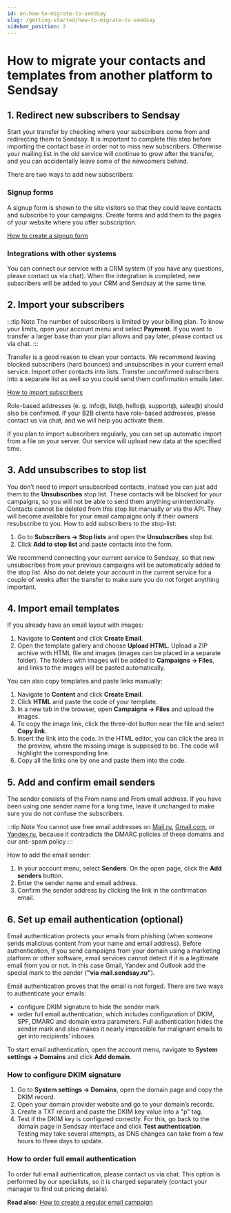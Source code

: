 ```yaml
---
id: en-how-to-migrate-to-sendsay
slug: /getting-started/how-to-migrate-to-sendsay
sidebar_position: 2
---
```


# How to migrate your contacts and templates from another platform to Sendsay

## 1. Redirect new subscribers to Sendsay

Start your transfer by checking where your subscribers come from and redirecting them to Sendsay. It is important to complete this step before importing the contact base in order not to miss new subscribers. Otherwise your mailing list in the old service will continue to grow after the transfer, and you can accidentally leave some of the newcomers behind.

There are two ways to add new subscribers:

### Signup forms

A signup form is shown to the site visitors so that they could leave contacts and subscribe to your campaigns. Create forms and add them to the pages of your website where you offer subscription.

[How to create a signup form](https://docs.sendsay.ru/en/forms/signup-forms)

### Integrations with other systems

You can connect our service with a CRM system (if you have any questions, please contact us via chat). When the integration is completed, new subscribers will be added to your CRM and Sendsay at the same time.

## 2. Import your subscribers

:::tip Note
The number of subscribers is limited by your billing plan. To know your limits, open your account menu and select **Payment**. If you want to transfer a larger base than your plan allows and pay later, please contact us via chat.
:::

Transfer is a good reason to clean your contacts. We recommend leaving blocked subscribers (hard bounces) and unsubscribes in your current email service. Import other contacts into lists. Transfer unconfirmed subscribers into a separate list as well so you could send them confirmation emails later.

[How to import subscribers](https://docs.sendsay.ru/en/subscribers/import-and-export/how-to-import-subscribers)

Role-based addresses (e. g. info@, list@, hello@, support@, sales@) should also be confirmed. If your B2B clients have role-based addresses, please contact us via chat, and we will help you activate them.

If you plan to import subscribers regularly, you can set up automatic import from a file on your server. Our service will upload new data at the specified time.

## 3. Add unsubscribes to stop list

You don’t need to import unsubscribed contacts, instead you can just add them to the **Unsubscribes** stop list. These contacts will be blocked for your campaigns, so you will not be able to send them anything unintentionally. Contacts cannot be deleted from this stop list manually or via the API. They will become available for your email campaigns only if their owners resubscribe to you.
How to add subscribers to the stop-list:

1. Go to **Subscribers → Stop lists** and open the **Unsubscribes** stop list.
2. Click **Add to stop list** and paste contacts into the form.

We recommend connecting your current service to Sendsay, so that new unsubscribes from your previous campaigns will be automatically added to the stop list. Also do not delete your account in the current service for a couple of weeks after the transfer to make sure you do not forget anything important.

## 4. Import email templates

If you already have an email layout with images:

1. Navigate to **Content** and click **Create Email**.
2. Open the template gallery and choose **Upload HTML**. Upload a ZIP archive with HTML file and images (images can be placed in a separate folder). The folders with images will be added to **Campaigns → Files**, and links to the images will be pasted automatically.

You can also copy templates and paste links manually:

1. Navigate to **Content** and click **Create Email**.
2. Click **HTML** and paste the code of your template.
3. In a new tab in the browser, open **Campaigns → Files** and upload the images.
4. To copy the image link, click the three-dot button near the file and select **Copy link**.
5. Insert the link into the code. In the HTML editor, you can click the area in the preview, where the missing image is supposed to be. The code will highlight the corresponding line.
6. Copy all the links one by one and paste them into the code.

## 5. Add and confirm email senders

The sender consists of the From name and From email address. If you have been using one sender name for a long time, leave it unchanged to make sure you do not confuse the subscribers.

:::tip Note
You cannot use free email addresses on [Mail.ru](https://mail.ru), [Gmail.com](https://gmail.com), or [Yandex.ru](https://yandex.ru), because it contradicts the DMARC policies of these domains and our anti-spam policy
:::

How to add the email sender:

1. In your account menu, select **Senders**. On the open page, click the **Add senders** button.
2. Enter the sender name and email address.
3. Confirm the sender address by clicking the link in the confirmation email.

## 6. Set up email authentication (optional)

Email authentication protects your emails from phishing (when someone sends malicious content from your name and email address). Before authentication, if you send campaigns from your domain using a marketing platform or other software, email services cannot detect if it is a legitimate email from you or not. In this case Gmail, Yandex and Outlook add the special mark to the sender (**"via mail.sendsay.ru"**).

Email authentication proves that the email is not forged. There are two ways to authenticate your emails:

- configure DKIM signature to hide the sender mark
- order full email authentication, which includes configuration of DKIM, SPF, DMARC and domain extra parameters. Full authentication hides the sender mark and also makes it nearly impossible for malignant emails to get into recipients’ inboxes

To start email authentication, open the account menu, navigate to **System settings → Domains** and click **Add domain**.

### How to configure DKIM signature

1. Go to **System settings → Domains**, open the domain page and copy the DKIM record.
2. Open your domain provider website and go to your domain’s records.
3. Create a TXT record and paste the DKIM key value into a "p" tag.
4. Test if the DKIM key is configured correctly. For this, go back to the domain page in Sendsay interface and click **Test authentication**. Testing may take several attempts, as DNS changes can take from a few hours to three days to update.

### How to order full email authentication

To order full email authentication, please contact us via chat. This option is performed by our specialists, so it is charged separately (contact your manager to find out pricing details).

**Read also:** [How to create a regular email campaign](https://docs.sendsay.ru/en/email-campaigns/create-your-campaign/how-to-send-email-campaign)
